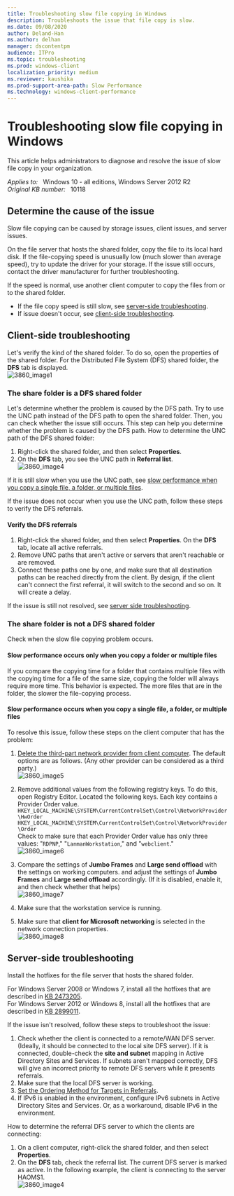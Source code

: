```yaml
---
title: Troubleshooting slow file copying in Windows
description: Troubleshoots the issue that file copy is slow.
ms.date: 09/08/2020
author: Deland-Han
ms.author: delhan
manager: dscontentpm
audience: ITPro
ms.topic: troubleshooting
ms.prod: windows-client
localization_priority: medium
ms.reviewer: kaushika
ms.prod-support-area-path: Slow Performance
ms.technology: windows-client-performance
---
```

# Troubleshooting slow file copying in Windows

This article helps administrators to diagnose and resolve the issue of slow file copy in your organization.

_Applies to:_ &nbsp; Windows 10 - all editions, Windows Server 2012 R2  
_Original KB number:_ &nbsp; 10118

## Determine the cause of the issue

Slow file copying can be caused by storage issues, client issues, and server issues. 

On the file server that hosts the shared folder, copy the file to its local hard disk. If the file-copying speed is unusually low (much slower than average speed), try to update the driver for your storage. If the issue still occurs, contact the driver manufacturer for further troubleshooting.

If the speed is normal, use another client computer to copy the files from or to the shared folder.
- If the file copy speed is still slow, see [server-side troubleshooting](#server-side-troubleshooting).
- If issue doesn't occur, see [client-side troubleshooting](#client-side-troubleshooting).

## Client-side troubleshooting

Let's verify the kind of the shared folder. To do so, open the properties of the shared folder. For the Distributed File System (DFS) shared folder, the **DFS** tab is displayed.  
![3860_image1](./media/troubleshooting-slow-file-copying-in-windows/18541_en_1.png)  

### The share folder is a DFS shared folder

Let's determine whether the problem is caused by the DFS path. Try to use the UNC path instead of the DFS path to open the shared folder. Then, you can check whether the issue still occurs. This step can help you determine whether the problem is caused by the DFS path.
How to determine the UNC path of the DFS shared folder:

1. Right-click the shared folder, and then select **Properties**.
2. On the **DFS** tab, you see the UNC path in **Referral list**.  
   ![3860_image4](./media/troubleshooting-slow-file-copying-in-windows/18542_en_1.png)

If it is still slow when you use the UNC path, see [slow performance when you copy a single file, a folder, or multiple files](#slow-performance-occurs-when-you-copy-a-single-file-a-folder-or-multiple-files).

If the issue does not occur when you use the UNC path, follow these steps to verify the DFS referrals.

#### Verify the DFS referrals

1. Right-click the shared folder, and then select **Properties**. On the **DFS** tab, locate all active referrals.
2. Remove UNC paths that aren't active or servers that aren't reachable or are removed.
3. Connect these paths one by one, and make sure that all destination paths can be reached directly from the client. By design, if the client can't connect the first referral, it will switch to the second and so on. It will create a delay.

If the issue is still not resolved, see [server side troubleshooting](#server-side-troubleshooting).

### The share folder is not a DFS shared folder

Check when the slow file copying problem occurs.

#### Slow performance occurs only when you copy a folder or multiple files

If you compare the copying time for a folder that contains multiple files with the copying time for a file of the same size, copying the folder will always require more time. This behavior is expected. The more files that are in the folder, the slower the file-copying process.

#### Slow performance occurs when you copy a single file, a folder, or multiple files

To resolve this issue, follow these steps on the client computer that has the problem:
1. [Delete the third-part network provider from client computer](/previous-versions/windows/it-pro/windows-server-2008-R2-and-2008/cc732472(v=ws.10)). The default options are as follows. (Any other provider can be considered as a third party.)  
   ![3860_image5](./media/troubleshooting-slow-file-copying-in-windows/18543_en_1.png)  

2. Remove additional values from the following registry keys. To do this, open Registry Editor. Located the following keys. Each key contains a Provider Order value.
   `HKEY_LOCAL_MACHINE\SYSTEM\CurrentControlSet\Control\NetworkProvider\HwOrder`
   `HKEY_LOCAL_MACHINE\SYSTEM\CurrentControlSet\Control\NetworkProvider\Order`  
   Check to make sure that each Provider Order value has only three values: "`RDPNP`," "`LanmanWorkstation`," and "`webclient`."  
   ![3860_image6](./media/troubleshooting-slow-file-copying-in-windows/18544_en_1.png)  

3. Compare the settings of **Jumbo Frames** and **Large send offload** with the settings on working computers. and adjust the settings of **Jumbo Frames** and **Large send offload** accordingly. (If it is disabled, enable it, and then check whether that helps)  
   ![3860_image7](./media/troubleshooting-slow-file-copying-in-windows/18545_en_1.png)   
4. Make sure that the workstation service is running.
5. Make sure that **client for Microsoft networking** is selected in the network connection properties.  
   ![3860_image8](./media/troubleshooting-slow-file-copying-in-windows/18546_en_1.png)  

## Server-side troubleshooting

Install the hotfixes for the file server that hosts the shared folder.

For Windows Server 2008 or Windows 7, install all the hotfixes that are described in [KB 2473205](https://support.microsoft.com/kb/2473205).  
For Windows Server 2012 or Windows 8, install all the hotfixes that are described in [KB 2899011](https://support.microsoft.com/kb/2899011).

If the issue isn't resolved, follow these steps to troubleshoot the issue:

1. Check whether the client is connected to a remote/WAN DFS server. (Ideally, it should be connected to the local site DFS server). If it is connected, double-check the **site and subnet** mapping in Active Directory Sites and Services. If subnets aren't mapped correctly, DFS will give an incorrect priority to remote DFS servers while it presents referrals.
2. Make sure that the local DFS server is working.
3. [Set the Ordering Method for Targets in Referrals](/previous-versions/windows/it-pro/windows-server-2008-R2-and-2008/cc732414(v=ws.11)).
4. If IPv6 is enabled in the environment, configure IPv6 subnets in Active Directory Sites and Services. Or, as a workaround, disable IPv6 in the environment.

How to determine the referral DFS server to which the clients are connecting:
1. On a client computer, right-click the shared folder, and then select **Properties**.
2. On the **DFS** tab, check the referral list. The current DFS server is marked as active. In the following example, the client is connecting to the server HAOMS1.  
   ![3860_image4](./media/troubleshooting-slow-file-copying-in-windows/18542_en_1.png)  


